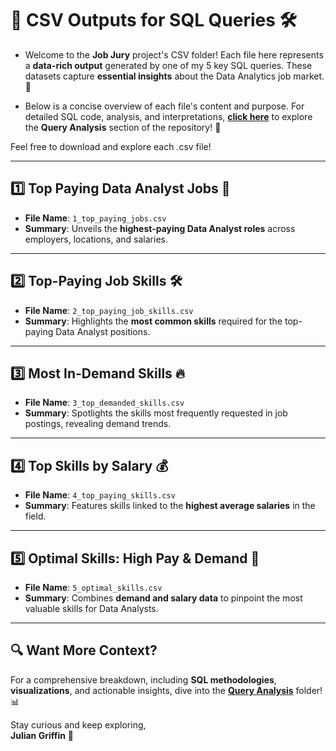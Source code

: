 # 📁 **CSV Outputs for SQL Queries** 🛠️

- Welcome to the **Job Jury** project's CSV folder! Each file here represents a **data-rich output** generated by one of my 5 key SQL queries. These datasets capture **essential insights** about the Data Analytics job market. 🚀  

- Below is a concise overview of each file's content and purpose. For detailed SQL code, analysis, and interpretations, [**click here**](./SQL_Queries) to explore the **Query Analysis** section of the repository! 🌟

Feel free to download and explore each .csv file!

---

## 1️⃣ **Top Paying Data Analyst Jobs** 💼
- **File Name**: `1_top_paying_jobs.csv`  
- **Summary**: Unveils the **highest-paying Data Analyst roles** across employers, locations, and salaries.  

---

## 2️⃣ **Top-Paying Job Skills** 🛠️
- **File Name**: `2_top_paying_job_skills.csv`  
- **Summary**: Highlights the **most common skills** required for the top-paying Data Analyst positions.  

---

## 3️⃣ **Most In-Demand Skills** 🔥
- **File Name**: `3_top_demanded_skills.csv`  
- **Summary**: Spotlights the skills most frequently requested in job postings, revealing demand trends.  

---

## 4️⃣ **Top Skills by Salary** 💰
- **File Name**: `4_top_paying_skills.csv`  
- **Summary**: Features skills linked to the **highest average salaries** in the field.  

---

## 5️⃣ **Optimal Skills: High Pay & Demand** 🎯
- **File Name**: `5_optimal_skills.csv`  
- **Summary**: Combines **demand and salary data** to pinpoint the most valuable skills for Data Analysts.  

---

## 🔍 **Want More Context?**  
For a comprehensive breakdown, including **SQL methodologies**, **visualizations**, and actionable insights, dive into the [**Query Analysis**](./SQL_Queries) folder! 📊  

Stay curious and keep exploring,  
**Julian Griffin** 🌟

